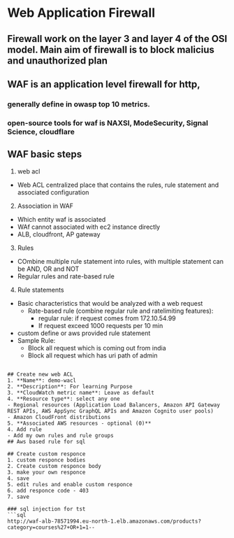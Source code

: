 # Web Application Firewall
## Firewall work on the layer 3 and layer 4 of the OSI model. Main aim of firewall is to block malicius and unauthorized plan


## WAF is an application level firewall for http, 
### generally define in owasp top 10 metrics. 
### open-source tools for waf is NAXSI, ModeSecurity, Signal Science, cloudflare


## WAF basic steps
1. web acl
- Web ACL centralized place that contains the rules, rule statement and associated configuration
2. Association in WAF
- Which entity waf is associated
- WAf cannot associated with ec2 instance directly
- ALB, cloudfront, AP gateway
3. Rules
- COmbine multiple rule statement into rules, with multiple statement can be AND, OR and NOT
- Regular rules and rate-based rule
4. Rule statements
- Basic characteristics that would be analyzed with a web request
    - Rate-based rule (combine regular rule  and ratelimiting features):
        - regular rule: if request comes from 172.10.54.99
        - If request exceed 1000 requests per 10 min
- custom define or aws provided rule statement
- Sample Rule: 
    - Block all request which is coming out from india
    - Block all request which has uri path of admin
```

## Create new web ACL
1. **Name**: demo-wacl
2. **Description**: For learning Purpose
3. **CloudWatch metric name**: Leave as default
4. **Resource type**: select any one
- Regional resources (Application Load Balancers, Amazon API Gateway REST APIs, AWS AppSync GraphQL APIs and Amazon Cognito user pools)
- Amazon CloudFront distributions
5. **Associated AWS resources - optional (0)**
4. Add rule
- Add my own rules and rule groups
## Aws based rule for sql

## Create custom responce
1. custom responce bodies
2. Create custom responce body
3. make your own responce
4. save
5. edit rules and enable custom responce
6. add responce code - 403
7. save

### sql injection for tst
```sql
http://waf-alb-78571994.eu-north-1.elb.amazonaws.com/products?category=courses%27+OR+1=1--
```